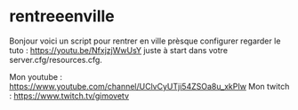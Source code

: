 # rentreeenville

Bonjour voici un script pour rentrer en ville prèsque configurer regarder le tuto : https://youtu.be/NfxjzjWwUsY juste à start dans votre server.cfg/resources.cfg.

Mon youtube : https://www.youtube.com/channel/UClvCyUTji54ZSOa8u_xkPIw
Mon twitch : https://www.twitch.tv/gimovetv
